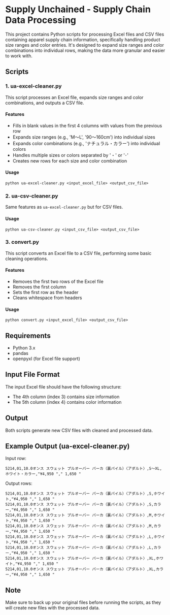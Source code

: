 # Supply Unchained - Supply Chain Data Processing

This project contains Python scripts for processing Excel files and CSV files containing apparel supply chain information, specifically handling product size ranges and color entries. It's designed to expand size ranges and color combinations into individual rows, making the data more granular and easier to work with.

## Scripts

### 1. ua-excel-cleaner.py

This script processes an Excel file, expands size ranges and color combinations, and outputs a CSV file.

#### Features

- Fills in blank values in the first 4 columns with values from the previous row
- Expands size ranges (e.g., 'M～L', '90～160cm') into individual sizes
- Expands color combinations (e.g., 'ナチュラル・カラー') into individual colors
- Handles multiple sizes or colors separated by '・' or '･'
- Creates new rows for each size and color combination

#### Usage

`python ua-excel-cleaner.py <input_excel_file> <output_csv_file>`

### 2. ua-csv-cleaner.py

Same features as `ua-excel-cleaner.py` but for CSV files.

#### Usage

`python ua-csv-cleaner.py <input_csv_file> <output_csv_file>`


### 3. convert.py

This script converts an Excel file to a CSV file, performing some basic cleaning operations.

#### Features

- Removes the first two rows of the Excel file
- Removes the first column
- Sets the first row as the header
- Cleans whitespace from headers

#### Usage

 `python convert.py <input_excel_file> <output_csv_file>`


## Requirements

- Python 3.x
- pandas
- openpyxl (for Excel file support)

## Input File Format

The input Excel file should have the following structure:
- The 4th column (index 3) contains size information
- The 5th column (index 4) contains color information

## Output

Both scripts generate new CSV files with cleaned and processed data.

## Example Output (ua-excel-cleaner.py)

Input row: 

```csv
5214,01,10.0オンス スウェット プルオーバー パーカ（裏パイル）〈アダルト〉,S～XL,ホワイト・カラー,"¥4,950 "," 1,650 "
```

Output rows: 

```csv
5214,01,10.0オンス スウェット プルオーバー パーカ（裏パイル）〈アダルト〉,S,ホワイト,"¥4,950 "," 1,650 "
5214,01,10.0オンス スウェット プルオーバー パーカ（裏パイル）〈アダルト〉,S,カラー,"¥4,950 "," 1,650 "
5214,01,10.0オンス スウェット プルオーバー パーカ（裏パイル）〈アダルト〉,M,ホワイト,"¥4,950 "," 1,650 "
5214,01,10.0オンス スウェット プルオーバー パーカ（裏パイル）〈アダルト〉,M,カラー,"¥4,950 "," 1,650 "
5214,01,10.0オンス スウェット プルオーバー パーカ（裏パイル）〈アダルト〉,L,ホワイト,"¥4,950 "," 1,650 "
5214,01,10.0オンス スウェット プルオーバー パーカ（裏パイル）〈アダルト〉,L,カラー,"¥4,950 "," 1,650 "
5214,01,10.0オンス スウェット プルオーバー パーカ（裏パイル）〈アダルト〉,XL,ホワイト,"¥4,950 "," 1,650 "
5214,01,10.0オンス スウェット プルオーバー パーカ（裏パイル）〈アダルト〉,XL,カラー,"¥4,950 "," 1,650 "
```

## Note

Make sure to back up your original files before running the scripts, as they will create new files with the processed data.

